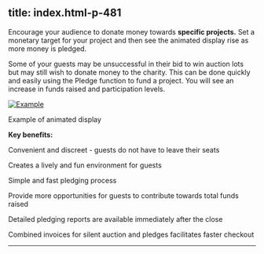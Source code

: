  title: index.html-p-481
----------------------------------------------------------

Encourage your audience to donate money towards **specific projects.** Set a monetary target for your project and then see the animated display rise as more money is pledged.

Some of your guests may be unsuccessful in their bid to win auction lots but may still wish to donate money to the charity. This can be done quickly and easily using the Pledge function to fund a project. You will see an increase in funds raised and participation levels.

[ ![Example](/wp-content/uploads/2011/09/121-300x244.jpg)](/wp-content/uploads/2011/09/121.jpg)

Example of animated display

**Key benefits:**

Convenient and discreet - guests do not have to leave their seats

Creates a lively and fun environment for guests

Simple and fast pledging process

Provide more opportunities for guests to contribute towards total funds raised

Detailed pledging reports are available immediately after the close

Combined invoices for silent auction and pledges facilitates faster checkout




----------------------------------------------------------
